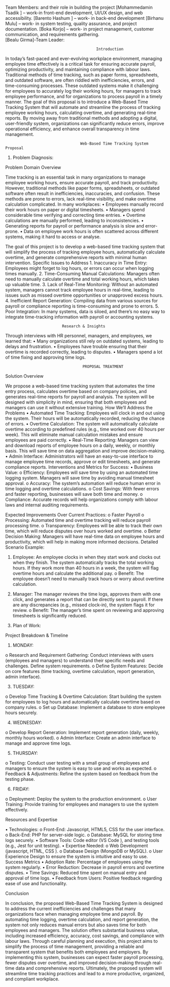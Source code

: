 Team Members: and their role in building the project
[Mohammedamin Tsadik ] – work-in front-end development, UI/UX design, and web accessibility.
[Barento Hashum ] – work- in back-end development
[Birhanu Mulu] – work- in system testing, quality assurance, and project documentation.
[Boka Korjo] – work- in project management, customer communication, and requirements gathering.   
[Bealu Girma]-Team Leader:

                                            Introduction

In today’s fast-paced and ever-evolving workplace environment, managing employee time effectively is a critical task for ensuring accurate payroll, optimizing productivity, and maintaining compliance with labour laws. Traditional methods of time tracking, such as paper forms, spreadsheets, and outdated software, are often riddled with inefficiencies, errors, and time-consuming processes. These outdated systems make it challenging for employees to accurately log their working hours, for managers to track employee performance, and for organizations to process payroll in a timely manner.
The goal of this proposal is to introduce a Web-Based Time Tracking System that will automate and streamline the process of tracking employee working hours, calculating overtime, and generating real-time reports. By moving away from traditional methods and adopting a digital, user-friendly system, organizations can significantly reduce errors, improve operational efficiency, and enhance overall transparency in time management.

                                     Web-Based Time Tracking System Proposal	
1. Problem Diagnosis:
   
Problem Domain Overview

Time tracking is an essential task in many organizations to manage employee working hours, ensure accurate payroll, and track productivity. However, traditional methods like paper forms, spreadsheets, or outdated software often result in inefficiencies, inaccuracies, and confusion. These methods are prone to errors, lack real-time visibility, and make overtime calculation complicated.
In many workplaces:
•	Employees manually record their work hours on paper or digital timesheets.
•	Managers spend considerable time verifying and correcting time entries.
•	Overtime calculations are manually performed, leading to inconsistencies.
•	Generating reports for payroll or performance analysis is slow and error-prone.
•	Data on employee work hours is often scattered across different systems, making it hard to access or analyse.

The goal of this project is to develop a web-based time tracking system that will simplify the process of tracking employee hours, automatically calculate overtime, and generate comprehensive reports with minimal human intervention.
Specific Issues to Address
     1.	Inaccuracy in Time Entry: Employees might forget to log hours, or errors can occur when logging times manually.
     2.	Time-Consuming Manual Calculations: Managers often need to manually calculate overtime and total working hours, which takes up valuable 
        time.
     3.	Lack of Real-Time Monitoring: Without an automated system, managers cannot track employee hours in real-time, leading to issues such as 
    missed overtime opportunities or unapproved excess hours.
     4.	Inefficient Report Generation: Compiling data from various sources for payroll or compliance reporting is time-consuming and prone to 
     errors.
      5.	Poor Integration: In many systems, data is siloed, and there’s no easy way to integrate time-tracking information with payroll or 
       accounting systems.
       
                             Research & Insights

Through interviews with HR personnel, managers, and employees, we learned that:
•	Many organizations still rely on outdated systems, leading to delays and frustration.
•	Employees have trouble ensuring that their overtime is recorded correctly, leading to disputes.
•	Managers spend a lot of time fixing and approving time logs.

                                      PROPOSAL TREATMENT
Solution Overview

We propose a web-based time tracking system that automates the time entry process, calculates overtime based on company policies, and generates real-time reports for payroll and analysis. The system will be designed with simplicity in mind, ensuring that both employees and managers can use it without extensive training.
How We’ll Address the Problems
•	Automated Time Tracking: Employees will clock in and out using the system. Their hours will be automatically recorded, reducing the chance of errors.
•	Overtime Calculation: The system will automatically calculate overtime according to predefined rules (e.g., time worked over 40 hours per week). This will eliminate manual calculation mistakes and ensure employees are paid correctly.
•	Real-Time Reporting: Managers can view and download reports of employee hours on a daily, weekly, or monthly basis. This will save time on data aggregation and improve decision-making.
•	Admin Interface: Administrators will have an easy-to-use interface to manage employee time records, approve or edit timesheets, and generate compliance reports.
Interventions and Metrics for Success:
•	Business Value:
o	Efficiency: Employees will save time by using an automated time logging system. Managers will save time by avoiding manual timesheet approval.
o	Accuracy: The system’s automation will reduce human error in time logging and overtime calculations.
o	Cost Savings: With fewer errors and faster reporting, businesses will save both time and money.
o	Compliance: Accurate records will help organizations comply with labour laws and internal auditing requirements.

Expected Improvements Over Current Practices:
o	Faster Payroll
o	 Processing: Automated time and overtime tracking will reduce payroll processing time.
o	Transparency: Employees will be able to track their own time, which will reduce disputes over hours worked and overtime.
o	Better Decision Making: Managers will have real-time data on employee hours and productivity, which will help in making more informed decisions.
Detailed Scenario Example:
1.	Employee: An employee clocks in when they start work and clocks out when they finish. The system automatically tracks the total working hours. If they work more than 40 hours in a week, the system will flag overtime hours and calculate the additional pay.
o	Benefit: The employee doesn’t need to manually track hours or worry about overtime calculation.
2.	Manager: The manager reviews the time logs, approves them with one click, and generates a report that can be directly sent to payroll. If there are any discrepancies (e.g., missed clock-in), the system flags it for review.
o	Benefit: The manager’s time spent on reviewing and approving timesheets is significantly reduced.

3. Plan of Work:
   
Project Breakdown & Timeline
1.	MONDAY:
   
o	Research and Requirement Gathering: Conduct interviews with users (employees and managers) to understand their specific needs and challenges. Define system requirements.
o	Define System Features: Decide on core features (time tracking, overtime calculation, report generation, admin interface).

3.	TUESDAY:

o	Develop Time Tracking & Overtime Calculation: Start building the system for employees to log hours and automatically calculate overtime based on company rules.
o	Set up Database: Implement a database to store employee hours securely.

4.	WEDNESDAY:

o	Develop Report Generation: Implement report generation (daily, weekly, monthly hours worked).
o	Admin Interface: Create an admin interface to manage and approve time logs.


5.	THURSDAY:
   
o	Testing: Conduct user testing with a small group of employees and managers to ensure the system is easy to use and works as expected.
o	Feedback & Adjustments: Refine the system based on feedback from the testing phase.

6.	FRIDAY:

o	Deployment: Deploy the system to the production environment.
o	User Training: Provide training for employees and managers to use the system effectively.

Resources and Expertise

•	Technologies:
o	Front-End: Javascript, HTML5, CSS  for the user interface.
o	Back-End: PHP for server-side logic.
o	Database: MySQL for storing time logs securely.
•	Software Tools: Code editor (VS Code ), and testing tools (e.g., Jest for unit testing).
•	Expertise Needed:
o	Web Development (javascript, HTML, CSS ).
o	Database Design (MongoDB or MySQL).
o	User Experience Design to ensure the system is intuitive and easy to use.
Success Metrics
•	Adoption Rate: Percentage of employees using the system regularly.
•	Error Reduction: Decrease in payroll errors and overtime disputes.
•	Time Savings: Reduced time spent on manual entry and approval of time logs.
•	Feedback from Users: Positive feedback regarding ease of use and functionality.

Conclusion

In conclusion, the proposed Web-Based Time Tracking System is designed to address the current inefficiencies and challenges that many organizations face when managing employee time and payroll. By automating time logging, overtime calculation, and report generation, the system not only reduces manual errors but also saves time for both employees and managers. The solution offers substantial business value, including increased efficiency, accuracy, cost savings, and compliance with labour laws.
Through careful planning and execution, this project aims to simplify the process of time management, providing a reliable and transparent system that benefits both employees and employers. By implementing this system, businesses can expect faster payroll processing, fewer disputes over overtime, and improved decision-making through real-time data and comprehensive reports. Ultimately, the proposed system will streamline time tracking practices and lead to a more productive, organized, and compliant workplace.



